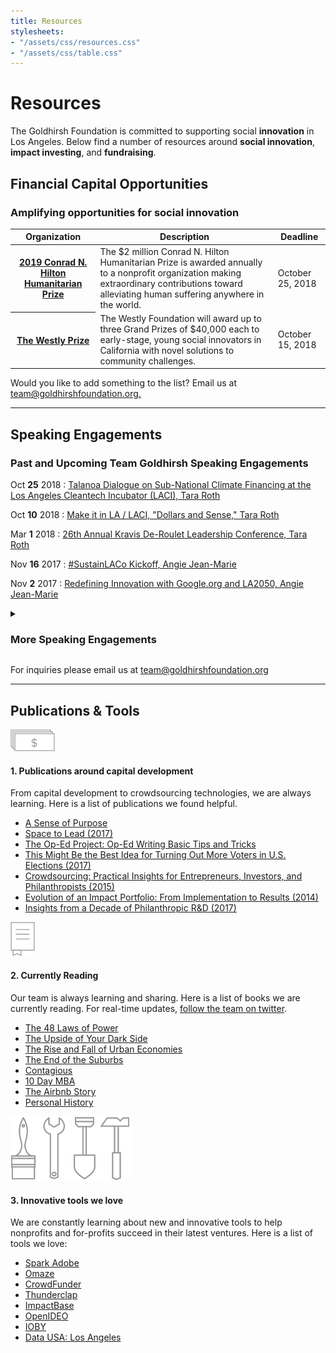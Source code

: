 ```yaml
---
title: Resources
stylesheets:
- "/assets/css/resources.css"
- "/assets/css/table.css"
---
```


Resources
=========

The Goldhirsh Foundation is committed to supporting social **innovation** in Los Angeles. Below find a number of resources around **social innovation**, **impact investing**, and **fundraising**.

Financial Capital Opportunities
-------------------------------

### Amplifying opportunities for social innovation ###


<table>
<thead>
<tr>
  <th scope="col">Organization</th>
  <th scope="col">Description</th>
  <th scope="col">Deadline</th>
</tr>
</thead>
<tbody>

<tr>
  <th scope="row"><a href="https://www.hiltonfoundation.org/humanitarian-prize/nominations">2019 Conrad N. Hilton Humanitarian Prize</a></th>
  <td>The $2 million Conrad N. Hilton Humanitarian Prize is awarded annually to a nonprofit organization making extraordinary contributions toward alleviating human suffering anywhere in the world.</td>
  <td>October 25, 2018</td>
</tr>
<tr>
  <th scope="row"><a href="http://westly.org/westly-prize/">The Westly Prize</a></th>
  <td>The Westly Foundation will award up to three Grand Prizes of $40,000 each to early-stage, young social innovators in California with novel solutions to community challenges.</td>
  <td>October 15, 2018</td>
</tr>


</tbody>
</table>



Would you like to add something to the list? Email us at [team@goldhirshfoundation.org.](mailto:team@goldhirshfoundation.org)



* * * * * * * * * * * * * * * * * * * * * * * * * * * *



## Speaking Engagements ##

### Past and Upcoming Team Goldhirsh Speaking Engagements

Oct <strong>25</strong> 2018
: [Talanoa Dialogue on Sub-National Climate Financing at the Los Angeles Cleantech Incubator (LACI), Tara Roth](https://www.sgvtribune.com/2018/10/27/whats-arnold-schwarzenegger-up-to-fighting-climate-change/)

Oct <strong>10</strong> 2018
: [Make it in LA / LACI, "Dollars and Sense," Tara Roth](https://makeitinla.org/wp-content/uploads/2018-10-11-Dollars-and-Sense-Social-Impact-Capital-FINAL-SLIDES.pdf?mc_cid=eb620daa63&mc_eid=5b9f9b1467)

Mar <strong>1</strong> 2018
: [26th Annual Kravis De-Roulet Leadership Conference, Tara Roth](https://www.kravisleadershipinstitute.org/kravis-de-roulet-conference/)

Nov <strong>16</strong> 2017
: [#SustainLACo Kickoff, Angie Jean-Marie](https://www.eventbrite.com/e/sustainlaco-kick-off-tickets-38597329652)

Nov <strong>2</strong> 2017
: [Redefining Innovation with Google.org and LA2050, Angie Jean-Marie](https://www.eventbrite.com/e/redefining-innovation-with-googleorg-and-la2050-tickets-38877230844)



<details markdown="1">
<summary>
  <h3>More Speaking Engagements</h3>
</summary>

Nov <strong>1</strong> 2017
: [Long Beach Civic Innovation Summit, Angie Jean-Marie](https://www.eventbrite.com/e/long-beach-civic-innovation-summit-2017-tickets-37399376542)

Oct <strong>1</strong> 2017
: [Public Policy Speaker Series: California State Senator Ben Allen in Conversation with Tara Roth](https://www.socalgrantmakers.org/events/public-policy-speaker-series-california-state-senator-ben-allen-conversation-tara-roth)

Oct <strong>1</strong> 2017
: Fundamentals of Effective Grantmaking, Angie Jean-Marie

Oct <strong>1</strong> 2017
: [2017 AIA\|LA Design Awards, Tara Roth](http://www.aialosangeles.org/content/design-awards-main-page.html#.Wfn4LxOPJjR)

Sep <strong>1</strong> 2017
: [Wealth Management: Impact Investing Forum, Tara Roth](https://www.iiforums.com/Institutional-Investor-Forums/Wealth-Management-Impact-Investing-Forum)

Jun <strong>1</strong> 2017
: [Understanding Philanthropy, 10th Annual MENDing Poverty Conference, Tara Roth](https://mendpoverty.org/2017/10th-annual-mending-poverty-conference?utm_content=buffer7043c&amp;utm_medium=social&amp;utm_source=twitter.com&amp;utm_campaign=buffer)

Apr <strong>22</strong> 2017
: [UPTOGOOD Film Festival, Angie Jean-Marie](http://www.uptogoodimpactfilmfestival.org/)

Mar <strong>23</strong> 2017
: [Leading from the West with Tara Roth and Roy Choi, Tara Roth](https://www.eventbrite.com/e/leading-from-the-west-with-tara-roth-roy-choi-tickets-32300250920?aff=erellivmlt)

Jan <strong>26</strong> 2017
: [FuturizeX Student Challenge at UCLA, Tara Roth](http://futurizex.ucla.edu/student-challenge/)

Dec <strong>7</strong> 2016
: [The Role of Non-Profits in the Public Sector - Innovative Partnerships at Work, 2016 MMASC Annual Conference, Angie Jean-Marie](http://mmasc.org/index.aspx?NID=300)

Dec <strong>1</strong> 2016
: [MakeChange Awards, Afternoon Keynote, Angie Jean-Marie](http://www.makechangeawards.com/)

Nov <strong>16</strong> 2016
: [UCLA, Impact@Anderson: Meet the Funder, Tara Roth](http://www.anderson.ucla.edu/alumni/event-details?eid=4730)

Nov <strong>15</strong> 2016
: [LA Magazine and XPRIZE, Los Angeles Magazine's Breakfast Conversation Series: Philanthropy in LA,Tara Roth](http://www.lamag.com/)

Oct <strong>23</strong> 2016
: [Trust for Public Land Green Alleys, Ribbon Cutting Ceremony, Megan Park](https://www.tpl.org/)

Oct <strong>12</strong> 2016
: [Equity + Inclusion Place by Design Competition, SXSW Eco, Angie Jean-Marie](http://sxsweco.com/place-design-2016-finalists#equity)

Sep <strong>19</strong> 2016
: [Social Innovation to Catalyze Impact, Southern California Grantmakers Annual Conference, Tara Roth](http://www.scgconference2016.org/)

Aug <strong>24</strong> 2016
: The New Creatives: Building LA's Future Creative Economy, Soho House West Hollywood, Moderated by Tara Roth

Jun <strong>22</strong> 2016
: [Innovate DTLA Keynote Panel, Keynote Panel, Tara Roth](https://www.downtownla.com/blog/tech-innovation/innovate-dtla-launches)

Jun <strong>1</strong> 2016
: [Philanthropy of the Future, Tara Roth, 501(c)onference 2016](http://www.cvent.com/events/501-c-onference-2016/custom-17-c52244ec13324482a94931af07186feb.aspx)

May <strong>17</strong> 2016
: [An Evening with Tara Roth moderated by Angie Jean-Marie, ComNetworkLA](http://www.meetup.com/ComNetworkLA/events/230213463/)

Apr <strong>28</strong> 2016
: “Bold Ideas and Leaders for the Future of Los Angeles” at Soho House West Hollywood

Mar <strong>3</strong> 2016
: Tara spoke at a California State University Northridge's President’s Special Series Seminars entitled “Understanding Philanthropy in Los Angeles and Beyond.”

Jan <strong>17</strong> 2016
: [Socal Grantmakers Peer Learning Group, Tara Roth](https://www.socalgrantmakers.org/events/peer-learning-group-collaboration-approaches-smaller-funders-developing-maintaining-exiting)

Dec <strong>8</strong> 2015
: [Building Better People Movers: The Future of Transportation in California, Milken Institute California Summit 2015, Tara Roth](http://www.milkeninstitute.org/events/conferences/summit/milken-institute-summit-california-2015/panel-detail/6020)

Nov <strong>10</strong> 2015
: [Designing Social Impact Campaigns, NewCo Los Angeles, Angie Jean-Marie](http://newcolosangeles2015.sched.org/event/837c67ceccd5b28ee5e06c508e430e63)

Oct <strong>26</strong> 2015
: Big Ideas in Urban Manufacturing, Urban Manufacturing Alliance, Tara Roth

Oct <strong>20</strong> 2015
: [Investing in Los Angeles, C-Suite Quarterly Investor Conference, Tara Roth](https://www.youtube.com/watch?v=M120I1w8CIk)

Oct <strong>19</strong> 2015
: [Grantmaking and the Crowd: Risks, Rewards, and Impact, Grantmakers in the Arts 2015 Conference, Angie Jean-Marie](http://conference.giarts.org/sessions/mon22.html)

Oct <strong>7</strong> 2015
: [ANTIFRAGILE LA, Impact Hub Los Angeles](https://antifragilelaleveragingfailure.splashthat.com/)

Jun <strong>15</strong> 2015
: [Real Cost Project: Los Angeles Regional Forum, Tara Roth, Southern California Grantmakers](https://www.socalgrantmakers.org/events/real-cost-project-los-angeles-regional-forum)

Jun <strong>1</strong> 2015
: [Tara Roth joins Equality Now for “The Word Effect: How words and labels impede gender equality”](https://www.flickr.com/photos/equalitynow/sets/72157653944771456)

May <strong>28</strong> 2015
: [Keynote Address, Jewish LA2050 at American Jewish University, Matthew Sharp](https://www.facebook.com/events/359946970876753/)

May <strong>1</strong> 2015
: [Matt Sharp speaks at NORDP, Grand Challenge Research Initiatives &amp; the “Grand Challenge” of Building Partnerships Within and Outside the University](http://www.nordp.org/assets/RDConf2015/presentations/nordp-2015-duske.pdf/)

Apr <strong>6</strong> 2015
: [The Circuitous Path of Innovation, USC Innovators Forum, Tara Roth](http://www.slideshare.net/GoldhirshFdn/usc-academy-presentation-april-6-2015/)

Mar <strong>8</strong> 2015
: Australian Consulate of Los Angeles, International Women's Day, Tara Roth

Feb <strong>23</strong> 2015
: Amplifier Giving Circle Convening, Leichtag Foundation Ranch, Shauna Nep

Nov <strong>30</strong> 2014
: [The Public/Philanthropic Partnership: Filling the Void in Social Services, Milken Institute, Tara Roth](http://www.milkeninstitute.org/events/conferences/summit/milken-institute-summit-california-2014/panel-detail/5214)

Nov <strong>5</strong> 2014
: [Leadership Today, County of Los Angeles, Productivity Managers’ Network, Tara Roth](http://qpc.co.la.ca.us/mn.asp)

Oct <strong>28</strong> 2014
: [FWDMonthly: The Startup Government with Tara Roth](http://www.crosscamp.us/ai1ec_event/fwdmonthly-the-startup-governemnt/?instance_id=10311&amp;utm_source=Cross+Campus+Mailing+List&amp;utm_campaign=0b6ec86caa-Helpful+Developer+Meetups&amp;utm_medium=email&amp;utm_term=0_4b476a5100-0b6ec86caa-319900457)

Oct <strong>21</strong> 2014
: [Lunch and Learn with USC Marshall Master of Science in Social Entrepreneurship, Tara Roth](https://www.facebook.com/uscmsse/posts/659185757528353?fref=nf/)

Oct <strong>17</strong> 2014
: [Entrepreneur Impact Day, Tara Roth.](http://impactday.net/)

Oct <strong>2</strong> 2014
: [Splash LA 2014 is LA's premier entrepreneur conference, and business plan competition, Tara Roth](http://vator.tv/events/splash_la_oct_2014/speakers)

Sep <strong>1</strong> 2014
: [DROUGHT! Leveraging Social Communities to Solve California's Big Problem, Shauna Nep, Social Media Week LA](https://generalassemb.ly/education/drought-leveraging-social-communities-to-solve-californias-big-problem/los-angeles/7998)

Aug <strong>20</strong> 2014
: [Future of LA with X PRIZE and The Science &amp; Entertainment Exchange, Tara Roth](https://www.eventbrite.com/e/future-of-la-tickets-12566439559)

Jun <strong>20</strong> 2014
: [Silicon Beach Fest, Mobility of E-Government, Tara Roth](http://siliconbeachfest.com/schedule/)

Jun <strong>1</strong> 2014
: [LA's BEST Friends Board meeting, Ki'tay Davidson](http://www.lasbest.org)

Jun <strong>1</strong> 2014
: [Environmental Funders and Media Forum, Council for Watershed Health, Shauna Nep](http://watershedhealth.nationbuilder.com/environmental_funders_media_forum)

May <strong>1</strong> 2014
: [Keynote, TechLA, Los Angeles City Hall, Tara Roth](http://techla2014.com)

Apr <strong>16</strong> 2014
: [Designing Innovative Public Health Solutions, School of Public Health, University of California, Berkeley, Shauna Nep](http://innovate.berkeley.edu/)

Apr <strong>15</strong> 2014
: [Los Angeles #ThinkFWD Chapter Launch, Can tech rebuild the middle class and the American dream in the 21st century? Ben Goldhirsh](http://www.fwd.us/field_041514_la_launch_p)

Apr <strong>10</strong> 2014
: Keynote, Perkins + Will, Tara Roth

Apr <strong>5</strong> 2014
: [Funders' Panel, Open Streets National Summit, Shauna Nep](https://www.eventbrite.com/e/open-streets-national-summit-registration-10140318967)

Apr <strong>3</strong> 2014
: [Plenary: Our Region, Our Challenges, Our Opportunities for Impact, SCG 2014 Public Policy Conference, Tara Roth](https://www.socalgrantmakers.org/events/scg-2014-public-policy-conference)

Feb <strong>20</strong> 2014
: [Innovators in Health Salon, The California Endowment, Opening Remarks, Shauna Nep](http://innovatorsinhealthsalon.eventbrite.com)

Feb <strong>19</strong> 2014
: Quality and Productivity Commission Luncheon, County of Los Angeles, Tara Roth

Feb <strong>1</strong> 2014
: [USC Internship Week. Shauna Nep](http://careers.usc.edu/students/internships/internship-week)

Feb <strong>1</strong> 2014
: Social Entrepreneurship Class, Occidental College, Shauna Nep

Feb <strong>1</strong> 2014
: [Social Enterprise Networking Event: What does it take to make a big impact? Shauna Nep](http://www.eventbrite.com/e/social-enterprise-networking-event-what-does-it-take-to-make-a-big-impact-tickets-10125294027)

Feb <strong>1</strong> 2014
: Peer Health Exchange Reception Honoring Tara Roth

Jan <strong>1</strong> 2014
: [Code for LA Meetup at City Hall to discuss Open Data Initiative, Shauna Nep](http://www.meetup.com/codeforla/events/152104092/?utm_content=buffer95ae1&amp;utm_medium=social&amp;utm_source=twitter.com&amp;utm_campaign=buffer)

Dec <strong>1</strong> 2013
: [Los Angeles League of Conservation Voters Environmental Leadership Awards, Tara Roth](http://www.ecovote.org/awards)

Dec <strong>1</strong> 2013
: [CROWDFUNDxWomen Accelerating funding opportunities for women-led businesses, Tara Roth](https://www.crowdfunder.com/crowdfundx/cfxwomen/judges)

Nov <strong>1</strong> 2013
: [DIY Days LA, Shauna Nep + Anna Silverman](http://la.diydays.com/speakers/)

Oct <strong>1</strong> 2013
: [USC Innovation Lab CRUNCH Hackathon, Judge. Shauna Nep](http://www.annenberglab.com/news/2013/10/crunch-hackathon-recap)

Oct <strong>1</strong> 2013
: [The Regional Picture, Tara Roth, State of the Watershed](http://www.cvent.com/events/state-of-the-los-angeles-river-watershed/agenda-67d13d22919b43e3ab37b329894f966a.aspx)

Oct <strong>1</strong> 2013
: [#LaStoryLab: The Potential of Storytelling through New Mediums, Anna Silverman, EALLA](http://ealla.org/about-creative-conversations/)

Oct <strong>1</strong> 2013
: [KCHUNG Radio, Arts ReSTORE LA, Anna Silverman](http://hammer.ucla.edu/programs/detail/program_id/1986)

Sep <strong>1</strong> 2013
: [How to Run a Successful Twitter Party, Shauna Nep, Social Media Week](http://new.livestream.com/smwla/events/2393712)

Sep <strong>1</strong> 2013
: [Hitting the Jackpot: How Community Crowdsourcing Is The Gift That Keeps On Giving, Shauna Nep, Social Media Week](http://new.livestream.com/smwla/events/2393664)

Sep <strong>1</strong> 2013
: [Designing Social Impact, Tara Roth,  LEAP Symposium](http://leapsymposium.org/speaker-lineup/tara-roth-mcconaghy/)

Mar <strong>1</strong> 2013
: [dublab Live Broadcast + Twitter Party. Shauna Nep](http://dublab.com/dublab-la2050-live-broadcast-twitter-party-03-17-13/)

</details>



For inquiries please email us at [team@goldhirshfoundation.org](mailto:team@goldhirshfoundation.org)



* * * * * * * * * * * * * * * * * * * * * * * * * * * *



Publications & Tools
--------------------


<div class="tools" markdown="1">


<div class="image"><img src="/assets/files/1432/capitol-dev.png" width="71" height="35" alt="" /></div>

#### 1. Publications around capital development

From capital development to crowdsourcing technologies, we are always learning. Here is a list of publications we found helpful.

* [A Sense of Purpose](https://www.blackrock.com/corporate/en-us/investor-relations/larry-fink-ceo-letter)
* [Space to Lead (2017)](http://www.futurecitiesla.org/space_to_lead_focla?utm_campaign=eventfollowup&utm_medium=email&utm_source=futurecities)
* [The Op\-Ed Project: Op\-Ed Writing Basic Tips and Tricks](https://www.theopedproject.org/oped-basics/)
* [This Might Be the Best Idea for Turning Out More Voters in U.S. Elections (2017)](http://nymag.com/daily/intelligencer/2017/07/making-voting-more-engaging-might-make-more-people-vote.html)
* [Crowdsourcing: Practical Insights for Entrepreneurs, Investors, and Philanthropists (2015)](http://la2050.s3-us-west-1.amazonaws.com/comfy/cms/files/106/files/original/TaraRothToolsforCrowdsourcing.pdf)
* [Evolution of an Impact Portfolio: From Implementation to Results (2014)](http://www.sonencapital.com/evolution-of-impact.php)
* [Insights from a Decade of Philanthropic R&D (2017)](https://durfee.org/durfee-content/uploads/2016/10/Durfee-What-If-Report-FINAL.pdf)



<div class="image"><img src="/assets/files/1433/currently-reading.png" width="39" alt="" /></div>

#### 2. Currently Reading

Our team is always learning and sharing. Here is a list of books we are currently reading. For real\-time updates, [follow the team on twitter](https://twitter.com/GoldhirshFdn/goldhirsh-foundation-team/members).

* [The 48 Laws of Power](https://ls2pac.lapl.org/?section=resource&resourceid=6170941)
* [The Upside of Your Dark Side](https://ls2pac.lapl.org/?section=resource&resourceid=893534792)
* [The Rise and Fall of Urban Economies](https://ls2pac.lapl.org/?section=resource&resourceid=1100384479)
* [The End of the Suburbs](https://ls2pac.lapl.org/?section=resource&resourceid=687503806)
* [Contagious](https://ls2pac.lapl.org/?section=resource&resourceid=648914865)
* [10 Day MBA](https://ls2pac.lapl.org/?section=resource&resourceid=21785586)
* [The Airbnb Story](https://ls2pac.lapl.org/?section=resource&resourceid=1362158604)
* [Personal History](https://ls2pac.lapl.org/?section=resource&resourceid=25571206)



<div class="image"><img src="/assets/files/1434/toolkit.png" alt="" /></div>

#### 3. Innovative tools we love

We are constantly learning about new and innovative tools to help nonprofits and for\-profits succeed in their latest ventures. Here is a list of tools we love:

* [Spark Adobe](https://spark.adobe.com/)
* [Omaze](https://www.omaze.com)
* [CrowdFunder](https://www.crowdfunder.com)
* [Thunderclap](https://www.thunderclap.it)
* [ImpactBase](http://www.impactbase.org)
* [OpenIDEO](https://openideo.com)
* [IOBY](https://www.ioby.org)
* [Data USA: Los Angeles](http://datausa.io/profile/geo/los-angeles-county-ca)


</div>



